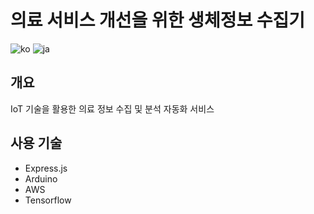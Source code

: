 
# 의료 서비스 개선을 위한 생체정보 수집기
![ko](https://img.shields.io/badge/lang-ko-red.svg)
![ja](https://img.shields.io/badge/lang-ja-blue.svg)

## 개요
IoT 기술을 활용한 의료 정보 수집 및 분석 자동화 서비스

## 사용 기술
- Express.js
- Arduino
- AWS 
- Tensorflow

